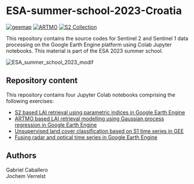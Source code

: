 # ESA-summer-school-2023-Croatia
[![geemap](https://img.shields.io/badge/Python%20%2B%20GEE-geemap-blue)](https://geemap.org/) [![ARTMO](https://img.shields.io/badge/GPR-ARTMO-green)](https://artmotoolbox.com/) [![S2 Collection](https://img.shields.io/badge/Optical%20data-Sentinel%202-orange)](https://developers.google.com/earth-engine/datasets/catalog/COPERNICUS_S2_SR_HARMONIZED)

This repository contains the source codes for Sentinel 2 and Sentinel 1 data processing on the Google Earth Engine platform using Colab Jupyter notebooks. This material is part of the ESA 2023 summer school.

![ESA_summer_school_2023_modif](https://github.com/PhD-Gabriel-Caballero/ESA-summer-school-2023-Croatia/assets/92304222/65102dd6-2727-42ab-8c57-1330af65483f)  

## Repository content
This repository contains four Jupyter Colab notebooks comprising the following exercises:

+ [S2 based LAI retrieval using parametric indices in Google Earth Engine](S2_based_LAI_retrieval_using_parametric_indices_in_Google_Earth_Engine_(GEE).ipynb)
+ [ARTMO based LAI retrieval modelling using Gaussian process regression in Google Earth Engine ](ARTMO_BV_GPR_model_GEE.ipynb)
+ [Unsupervised land cover classification based on S1 time series in GEE](Unsupervised_land_cover_classification_based_on_S1_time_series_using_machine_learning_algorithms_in_GEE.ipynb)
+ [Fusing radar and optical time series in Google Earth Engine](https://github.com/PhD-Gabriel-Caballero/ESA-summer-school-2023-Croatia/blob/afbf4227f503a6e6bdd5efe27256c9dc94bd58d7/Fusing%20radar%20and%20optical%20time%20series%20data%20with%20Multi-output%20Gaussian%20process%20regression%20(MOGPR)%20using%20Google%20Earth%20Engine.ipynb)

## Authors

Gabriel Caballero  
Jochem Verrelst
